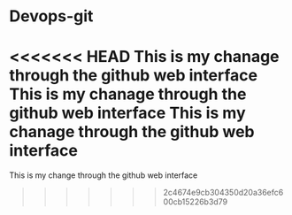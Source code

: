 # Devops-git
<<<<<<< HEAD
This is my chanage through the github web interface
This is my chanage through the github web interface
This is my chanage through the github web interface
=======
This is my change through the github web interface
>>>>>>> 2c4674e9cb304350d20a36efc600cb15226b3d79
